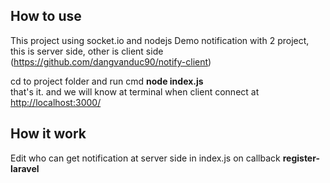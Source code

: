 ## How to use
This project using socket.io and nodejs
Demo notification with 2 project, this is server side, other is client side (https://github.com/dangvanduc90/notify-client)

cd to project folder and run cmd <b>node index.js</b>
<br>
that's it. and we will know at terminal when client connect at <a href="http://localhost:3000/">http://localhost:3000/</a>
## How it work
Edit who can get notification at server side in index.js on callback <b>register-laravel</b>
